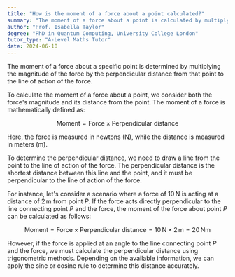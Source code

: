 ```yaml
---
title: "How is the moment of a force about a point calculated?"
summary: "The moment of a force about a point is calculated by multiplying the magnitude of the force by the perpendicular distance from the point to the line of action of the force."
author: "Prof. Isabella Taylor"
degree: "PhD in Quantum Computing, University College London"
tutor_type: "A-Level Maths Tutor"
date: 2024-06-10
---
```


The moment of a force about a specific point is determined by multiplying the magnitude of the force by the perpendicular distance from that point to the line of action of the force.

To calculate the moment of a force about a point, we consider both the force's magnitude and its distance from the point. The moment of a force is mathematically defined as:

$$
\text{Moment} = \text{Force} \times \text{Perpendicular distance}
$$

Here, the force is measured in newtons (N), while the distance is measured in meters (m).

To determine the perpendicular distance, we need to draw a line from the point to the line of action of the force. The perpendicular distance is the shortest distance between this line and the point, and it must be perpendicular to the line of action of the force.

For instance, let's consider a scenario where a force of $10 \, \text{N}$ is acting at a distance of $2 \, \text{m}$ from point $P$. If the force acts directly perpendicular to the line connecting point $P$ and the force, the moment of the force about point $P$ can be calculated as follows:

$$
\text{Moment} = \text{Force} \times \text{Perpendicular distance} = 10 \, \text{N} \times 2 \, \text{m} = 20 \, \text{Nm}
$$

However, if the force is applied at an angle to the line connecting point $P$ and the force, we must calculate the perpendicular distance using trigonometric methods. Depending on the available information, we can apply the sine or cosine rule to determine this distance accurately.
    